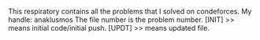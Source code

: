 This respiratory contains all the problems that I solved on condeforces. My handle: anaklusmos
The file number is the problem number.
[INIT] >> means initial code/initial push.
[UPDT] >> means updated file.
